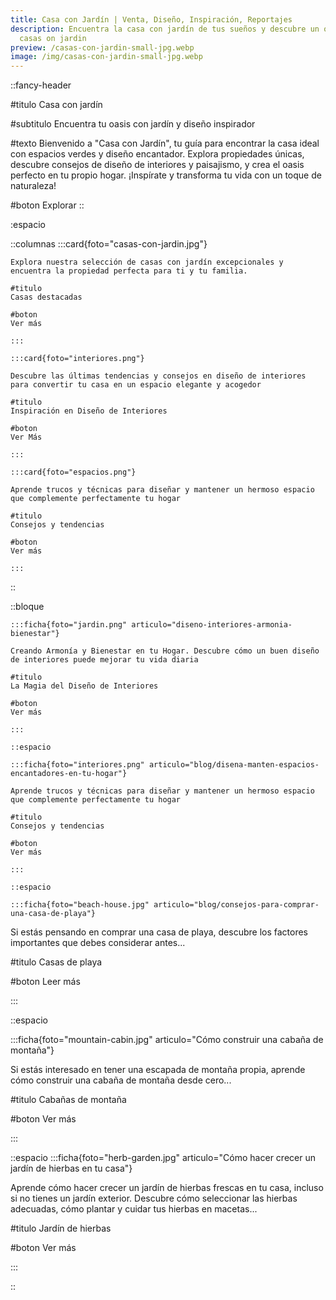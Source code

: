 ```yaml
---
title: Casa con Jardín | Venta, Diseño, Inspiración, Reportajes
description: Encuentra la casa con jardín de tus sueños y descubre un oasis inspirador en
  casas on jardin
preview: /casas-con-jardin-small-jpg.webp
image: /img/casas-con-jardin-small-jpg.webp 
---
```


::fancy-header

#titulo
Casa con jardín

#subtitulo
Encuentra tu oasis con jardín y diseño inspirador

#texto
Bienvenido a "Casa con Jardín", tu guía para encontrar la casa ideal con espacios verdes y diseño encantador. Explora propiedades únicas, descubre consejos de diseño de interiores y paisajismo, y crea el oasis perfecto en tu propio hogar. ¡Inspírate y transforma tu vida con un toque de naturaleza!

#boton
Explorar
::

:espacio

::columnas
 	:::card{foto="casas-con-jardin.jpg"}

	Explora nuestra selección de casas con jardín excepcionales y encuentra la propiedad perfecta para ti y tu familia.

	#titulo
	Casas destacadas

	#boton
	Ver más

	:::

	:::card{foto="interiores.png"}

	Descubre las últimas tendencias y consejos en diseño de interiores para convertir tu casa en un espacio elegante y acogedor

	#titulo
	Inspiración en Diseño de Interiores

	#boton
	Ver Más

	:::

	:::card{foto="espacios.png"}

	Aprende trucos y técnicas para diseñar y mantener un hermoso espacio que complemente perfectamente tu hogar

	#titulo
	Consejos y tendencias

	#boton
	Ver más

	:::

::



::bloque

	:::ficha{foto="jardin.png" articulo="diseno-interiores-armonia-bienestar"}

	Creando Armonía y Bienestar en tu Hogar. Descubre cómo un buen diseño de interiores puede mejorar tu vida diaria

	#titulo
	La Magia del Diseño de Interiores

	#boton
	Ver más

	:::

	::espacio

	:::ficha{foto="interiores.png" articulo="blog/disena-manten-espacios-encantadores-en-tu-hogar"}

	Aprende trucos y técnicas para diseñar y mantener un hermoso espacio que complemente perfectamente tu hogar

	#titulo
	Consejos y tendencias

	#boton
	Ver más

	:::

	::espacio

	:::ficha{foto="beach-house.jpg" articulo="blog/consejos-para-comprar-una-casa-de-playa"}

Si estás pensando en comprar una casa de playa, descubre los factores importantes que debes considerar antes...

#titulo
Casas de playa

#boton
Leer más

:::

::espacio

:::ficha{foto="mountain-cabin.jpg" articulo="Cómo construir una cabaña de montaña"}


Si estás interesado en tener una escapada de montaña propia, aprende cómo construir una cabaña de montaña desde cero... 

#titulo
Cabañas de montaña

#boton
Ver más

:::

::espacio
:::ficha{foto="herb-garden.jpg" articulo="Cómo hacer crecer un jardín de hierbas en tu casa"}

Aprende cómo hacer crecer un jardín de hierbas frescas en tu casa, incluso si no tienes un jardín exterior. Descubre cómo seleccionar las hierbas adecuadas, cómo plantar y cuidar tus hierbas en macetas...

#titulo
Jardín de hierbas

#boton
Ver más

:::




::